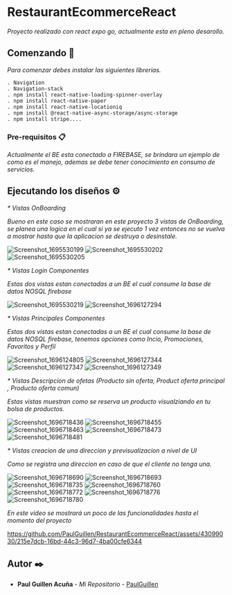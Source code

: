 # RestaurantEcommerceReact

_Proyecto realizado con react expo go, actualmente esta en pleno desarollo._

## Comenzando 🚀

_Para comenzar debes instalar las siguientes librerias._

```
. Navigation
. Navigation-stack
. npm install react-native-loading-spinner-overlay
. npm install react-native-paper
. npm install react-native-locationiq
. npm install @react-native-async-storage/async-storage
. npm install stripe....
```

### Pre-requisitos 📋

_Actualmente el BE esta conectado a FIREBASE, se brindara un ejemplo de como es el manejo, ademas se debe tener conocimiento en consumo de servicios._

## Ejecutando los diseños ⚙️

_\* Vistas OnBoarding_

_Bueno en este caso se mostraran en este proyecto 3 vistas de OnBoarding, se planea una logica en el cual si ya se ejecuto 1 vez entonces no se vuelva a mostrar hasta que la aplicacion se destruya o desinstale._

![Screenshot_1695530199](https://github.com/PaulGuillen/RestaurantEcommerceReact/assets/43099030/66a4823e-b094-41b0-89b4-ccad7572a6e5)
![Screenshot_1695530202](https://github.com/PaulGuillen/RestaurantEcommerceReact/assets/43099030/affb2567-221e-4cd8-a8bd-9f8e0501d201)
![Screenshot_1695530205](https://github.com/PaulGuillen/RestaurantEcommerceReact/assets/43099030/087143b7-0ebc-4bd3-97d4-66e1549feb0d)

_\* Vistas Login Componentes_

_Estas dos vistas estan conectadas a un BE el cual consume la base de datos NOSQL firebase_

![Screenshot_1695530219](https://github.com/PaulGuillen/RestaurantEcommerceReact/assets/43099030/c3b626a1-7eb8-4ba6-ada0-1e34b2ccdff6)
![Screenshot_1696127294](https://github.com/PaulGuillen/RestaurantEcommerceReact/assets/43099030/01002430-d848-4835-b5e9-d6a0f2623245)


_\* Vistas Principales Componentes_

_Estas dos vistas estan conectadas a un BE el cual consume la base de datos NOSQL firebase, tenemos opciones como Incio, Promociones, Favoritos y Perfil_

![Screenshot_1696124805](https://github.com/PaulGuillen/RestaurantEcommerceReact/assets/43099030/37c010cd-e6bb-4094-ba43-9612894bceae)
![Screenshot_1696127344](https://github.com/PaulGuillen/RestaurantEcommerceReact/assets/43099030/7fd70577-6f26-42a3-ba36-eefcdda0a3bf)
![Screenshot_1696127347](https://github.com/PaulGuillen/RestaurantEcommerceReact/assets/43099030/ee535973-2f37-47a3-b764-d3a0b995898b)
![Screenshot_1696127349](https://github.com/PaulGuillen/RestaurantEcommerceReact/assets/43099030/9db1225f-c869-4325-8ae2-a5e4123c6057)

_\* Vistas Descripcion de ofetas (Producto sin oferta, Product oferta principal , Producto oferta comun)_

_Estas vistas muestran como se reserva un producto visualziando en tu bolsa de productos._

![Screenshot_1696718436](https://github.com/PaulGuillen/RestaurantEcommerceReact/assets/43099030/484aec3c-df4a-496f-8a1f-b9e4f95e57f6)
![Screenshot_1696718455](https://github.com/PaulGuillen/RestaurantEcommerceReact/assets/43099030/9cb2b5d3-d66e-4835-9afe-bfa709714930)
![Screenshot_1696718463](https://github.com/PaulGuillen/RestaurantEcommerceReact/assets/43099030/6d522d1a-835a-487d-9c35-2149e8348150)
![Screenshot_1696718473](https://github.com/PaulGuillen/RestaurantEcommerceReact/assets/43099030/6ed92f08-7402-4d65-8956-4c3931c67860)
![Screenshot_1696718481](https://github.com/PaulGuillen/RestaurantEcommerceReact/assets/43099030/0e367fa5-0725-4441-b74c-f8ac93a5b776)

_\* Vistas creacion de una direccion y previsualizacion a nivel de UI_

_Como se registra una direccion en caso de que el cliente no tenga una._

![Screenshot_1696718690](https://github.com/PaulGuillen/RestaurantEcommerceReact/assets/43099030/f8d28404-7e23-4cd4-b219-5eb0c9419a16)
![Screenshot_1696718693](https://github.com/PaulGuillen/RestaurantEcommerceReact/assets/43099030/eab67bc3-9bcf-4fb7-878e-92c613b6fc9f)
![Screenshot_1696718735](https://github.com/PaulGuillen/RestaurantEcommerceReact/assets/43099030/6093a89e-30b9-4fcb-aff7-b8d479c9ba10)
![Screenshot_1696718760](https://github.com/PaulGuillen/RestaurantEcommerceReact/assets/43099030/693b28dc-1984-4b4f-bf15-c3f973e0d28e)
![Screenshot_1696718772](https://github.com/PaulGuillen/RestaurantEcommerceReact/assets/43099030/442c26e1-3b50-418e-b0eb-f3bbdf77083b)
![Screenshot_1696718776](https://github.com/PaulGuillen/RestaurantEcommerceReact/assets/43099030/983a81d7-bb9f-4fc6-9772-c7c2933c3f66)
![Screenshot_1696718780](https://github.com/PaulGuillen/RestaurantEcommerceReact/assets/43099030/c277cf2e-2235-4644-a45f-3e74980a8a8d)


_En este video se mostrará un poco de las funcionalidades hasta el momento del proyecto_

https://github.com/PaulGuillen/RestaurantEcommerceReact/assets/43099030/215e7dcb-16bd-44c3-96d7-4ba00cfe6344


## Autor ✒️

- **Paul Guillen Acuña** - _Mi Repositorio_ - [PaulGuillen](https://github.com/PaulGuillen?tab=repositories)
